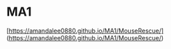 # MA1

[https://amandalee0880.github.io/MA1/MouseRescue/] (https://amandalee0880.github.io/MA1/MouseRescue/)
